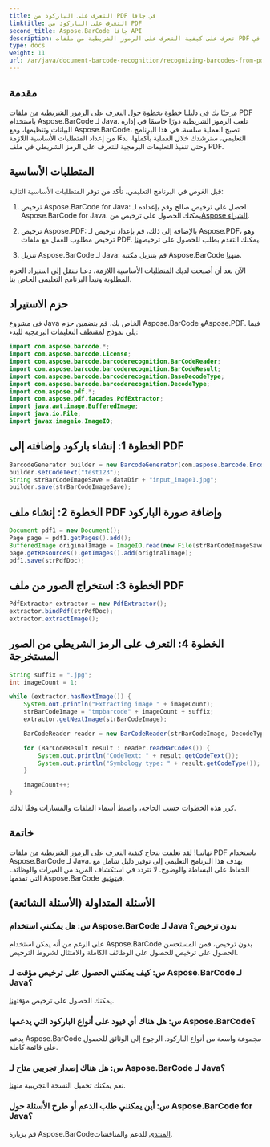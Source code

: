 ```yaml
---
title: التعرف على الباركود من PDF في جافا
linktitle: التعرف على الباركود من PDF
second_title: Aspose.BarCode جافا API
description: تعرف على كيفية التعرف على الرموز الشريطية من ملفات PDF في Java باستخدام Aspose.BarCode. دليل خطوة بخطوة مع أمثلة التعليمات البرمجية. تعزيز كفاءة إدارة البيانات الخاصة بك!
type: docs
weight: 11
url: /ar/java/document-barcode-recognition/recognizing-barcodes-from-pdf/
---
```


## مقدمة

مرحبًا بك في دليلنا خطوة بخطوة حول التعرف على الرموز الشريطية من ملفات PDF باستخدام Aspose.BarCode لـ Java. تلعب الرموز الشريطية دورًا حاسمًا في إدارة البيانات وتنظيمها، ومع Aspose.BarCode، تصبح العملية سلسة. في هذا البرنامج التعليمي، سنرشدك خلال العملية بأكملها، بدءًا من إعداد المتطلبات الأساسية اللازمة وحتى تنفيذ التعليمات البرمجية للتعرف على الرمز الشريطي في ملف PDF.

## المتطلبات الأساسية

قبل الغوص في البرنامج التعليمي، تأكد من توفر المتطلبات الأساسية التالية:

1.  ترخيص Aspose.BarCode for Java: احصل على ترخيص صالح وقم بإعداده لـ Aspose.BarCode for Java. يمكنك الحصول على ترخيص من[Aspose الشراء](https://purchase.aspose.com/buy).

2.  ترخيص Aspose.PDF: بالإضافة إلى ذلك، قم بإعداد ترخيص لـ Aspose.PDF، وهو ترخيص مطلوب للعمل مع ملفات PDF. يمكنك التقدم بطلب للحصول على ترخيص[هنا](https://purchase.aspose.com/temporary-license/).

3.  تنزيل Aspose.BarCode لـ Java: قم بتنزيل مكتبة Aspose.BarCode من[هنا](https://releases.aspose.com/barcode/java/).

الآن بعد أن أصبحت لديك المتطلبات الأساسية اللازمة، دعنا ننتقل إلى استيراد الحزم المطلوبة ونبدأ البرنامج التعليمي الخاص بنا.

## حزم الاستيراد

في مشروع Java الخاص بك، قم بتضمين حزم Aspose.BarCode وAspose.PDF. فيما يلي نموذج لمقتطف التعليمات البرمجية للبدء:

```java
import com.aspose.barcode.*;
import com.aspose.barcode.License;
import com.aspose.barcode.barcoderecognition.BarCodeReader;
import com.aspose.barcode.barcoderecognition.BarCodeResult;
import com.aspose.barcode.barcoderecognition.BaseDecodeType;
import com.aspose.barcode.barcoderecognition.DecodeType;
import com.aspose.pdf.*;
import com.aspose.pdf.facades.PdfExtractor;
import java.awt.image.BufferedImage;
import java.io.File;
import javax.imageio.ImageIO;
```

## الخطوة 1: إنشاء باركود وإضافته إلى PDF

```java
BarcodeGenerator builder = new BarcodeGenerator(com.aspose.barcode.EncodeTypes.CODE_39_STANDARD);
builder.setCodeText("test123");
String strBarCodeImageSave = dataDir + "input_image1.jpg";
builder.save(strBarCodeImageSave);
```

## الخطوة 2: إنشاء ملف PDF وإضافة صورة الباركود

```java
Document pdf1 = new Document();
Page page = pdf1.getPages().add();
BufferedImage originalImage = ImageIO.read(new File(strBarCodeImageSave));
page.getResources().getImages().add(originalImage);
pdf1.save(strPdfDoc);
```

## الخطوة 3: استخراج الصور من ملف PDF

```java
PdfExtractor extractor = new PdfExtractor();
extractor.bindPdf(strPdfDoc);
extractor.extractImage();
```

## الخطوة 4: التعرف على الرمز الشريطي من الصور المستخرجة

```java
String suffix = ".jpg";
int imageCount = 1;

while (extractor.hasNextImage()) {
    System.out.println("Extracting image " + imageCount);
    strBarCodeImage = "tmpbarcode" + imageCount + suffix;
    extractor.getNextImage(strBarCodeImage);

    BarCodeReader reader = new BarCodeReader(strBarCodeImage, DecodeType.CODE_39_EXTENDED);

    for (BarCodeResult result : reader.readBarCodes()) {
        System.out.println("CodeText: " + result.getCodeText());
        System.out.println("Symbology type: " + result.getCodeType());
    }

    imageCount++;
}
```

كرر هذه الخطوات حسب الحاجة، واضبط أسماء الملفات والمسارات وفقًا لذلك.

## خاتمة

 تهانينا! لقد تعلمت بنجاح كيفية التعرف على الرموز الشريطية من ملفات PDF باستخدام Aspose.BarCode لـ Java. يهدف هذا البرنامج التعليمي إلى توفير دليل شامل مع الحفاظ على البساطة والوضوح. لا تتردد في استكشاف المزيد من الميزات والوظائف التي تقدمها Aspose.BarCode في[توثيق](https://reference.aspose.com/barcode/java/).

## الأسئلة المتداولة (الأسئلة الشائعة)

### س: هل يمكنني استخدام Aspose.BarCode لـ Java بدون ترخيص؟
على الرغم من أنه يمكن استخدام Aspose.BarCode بدون ترخيص، فمن المستحسن الحصول على ترخيص للحصول على الوظائف الكاملة والامتثال لشروط الترخيص.

### س: كيف يمكنني الحصول على ترخيص مؤقت لـ Aspose.BarCode لـ Java؟
 يمكنك الحصول على ترخيص مؤقت[هنا](https://purchase.aspose.com/temporary-license/).

### س: هل هناك أي قيود على أنواع الباركود التي يدعمها Aspose.BarCode؟
يدعم Aspose.BarCode مجموعة واسعة من أنواع الباركود. الرجوع إلى الوثائق للحصول على قائمة كاملة.

### س: هل هناك إصدار تجريبي متاح لـ Aspose.BarCode لـ Java؟
 نعم يمكنك تحميل النسخة التجريبية من[هنا](https://releases.aspose.com/).

### س: أين يمكنني طلب الدعم أو طرح الأسئلة حول Aspose.BarCode for Java؟
 قم بزيارة Aspose.BarCode[المنتدى](https://forum.aspose.com/c/barcode/13) للدعم والمناقشات.
